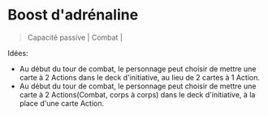 # Boost d'adrénaline
> Capacité passive | Combat |

Idées: 

* Au début du tour de combat, le personnage peut choisir de mettre une carte à 2 Actions dans le deck d'initiative, au lieu de 2 cartes à 1 Action.
* Au début du tour de combat, le personnage peut choisir de mettre une carte à 2 Actions(Combat, corps à corps) dans le deck d'initiative,  à la place d'une carte Action.
